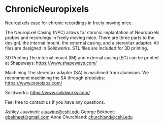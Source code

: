 # ChronicNeuropixels
Neuropixels case for chronic recordings in freely moving mice.

The Neuropixel Casing (NPC) allows for chronic implantation of Neuropixels probes and recordings in freely moving mice.
There are three parts to the designL the internal mount, the external casing, and a stereotax adapter. All files are designed
in Solidworks. STL files are included for 3D printing. 

3D Printing
The internal mount (IM) and external casing (EC) can be printed at Shapeways: https://www.shapeways.com/

Machining
The stereotax adapter (SA) is machined from alumnium. We recommend machining the SA through protolabs: https://www.protolabs.com/


Solidworks: https://www.solidworks.com/


Feel free to contact us if you have any questions.

Ashley Juavinett: ajuavine@cshl.edu
George Bekheet: gbekheet@gmail.com
Anne Churchland: churchland@cshl.edu
